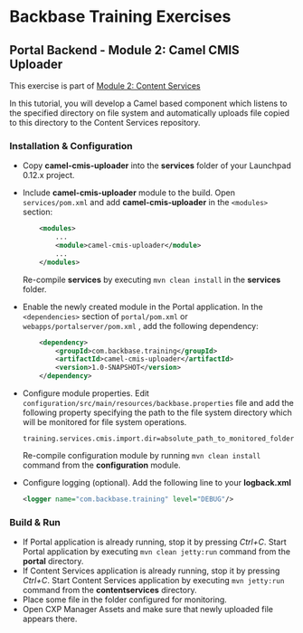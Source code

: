 # Backbase Training Exercises

## Portal Backend - Module 2: Camel CMIS Uploader

This exercise is part of [Module 2: Content Services](../../..)

In this tutorial, you will develop a Camel based component which listens to the specified directory on file system and automatically uploads file copied to this directory to the Content Services repository.

### Installation & Configuration

- Copy **camel-cmis-uploader** into the **services** folder of your Launchpad 0.12.x project.

- Include **camel-cmis-uploader** module to the build. Open `services/pom.xml` and add **camel-cmis-uploader** in the `<modules>` section:
	```xml
	    <modules>
	        ...	    
	        <module>camel-cmis-uploader</module>
	        ...
	    </modules>
	```	
	Re-compile **services** by executing `mvn clean install` in the **services** folder.
	
- Enable the newly created module in the Portal application. In the `<dependencies>` section of `portal/pom.xml` or `webapps/portalserver/pom.xml` , add the following dependency:

	```xml
	    <dependency>
	        <groupId>com.backbase.training</groupId>
	        <artifactId>camel-cmis-uploader</artifactId>
	        <version>1.0-SNAPSHOT</version>
	    </dependency>
	```

- Configure module properties. Edit `configuration/src/main/resources/backbase.properties` file and add the following property specifying the path to the file system directory which will be monitored for file system operations.

  ```
  training.services.cmis.import.dir=absolute_path_to_monitored_folder
  ```

  Re-compile configuration module by running `mvn clean install` command from the **configuration** module.

- Configure logging (optional). Add the following line to your **logback.xml**

  ```xml
  <logger name="com.backbase.training" level="DEBUG"/>
  ```

### Build & Run

- If Portal application is already running, stop it by pressing *Ctrl+C*. Start Portal application by executing `mvn clean jetty:run` command from the **portal** directory.
- If Content Services application is already running, stop it by pressing *Ctrl+C*. Start Content Services application by executing `mvn jetty:run` command from the **contentservices** directory.
- Place some file in the folder configured for monitoring. 
- Open CXP Manager Assets and make sure that newly uploaded file appears there.
